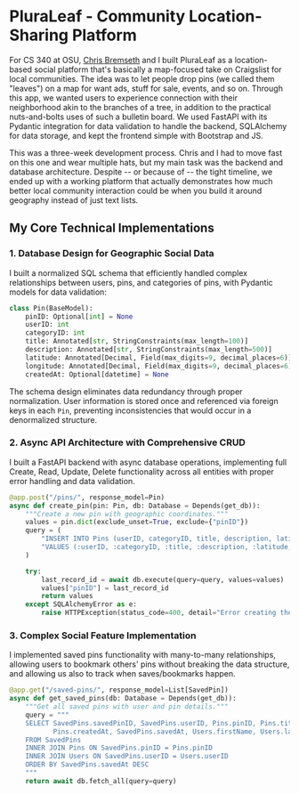 # PluraLeaf - Community Location-Sharing Platform

For CS 340 at OSU, [Chris Bremseth](https://github.com/cbremseth) and I built PluraLeaf as a location-based social platform that's basically a map-focused take on Craigslist for local communities. The idea was to let people drop pins (we called them "leaves") on a map for want ads, stuff for sale, events, and so on. Through this app, we wanted users to experience connection with their neighborhood akin to the branches of a tree, in addition to the practical nuts-and-bolts uses of such a bulletin board. We used FastAPI with its Pydantic integration for data validation to handle the backend, SQLAlchemy for data storage, and kept the frontend simple with Bootstrap and JS.

This was a three-week development process. Chris and I had to move fast on this one and wear multiple hats, but my main task was the backend and database architecture. Despite -- or because of -- the tight timeline, we ended up with a working platform that actually demonstrates how much better local community interaction could be when you build it around geography instead of just text lists.

## My Core Technical Implementations

### 1. **Database Design for Geographic Social Data**

I built a normalized SQL schema that efficiently handled complex relationships between users, pins, and categories of pins, with Pydantic models for data validation:

```python
class Pin(BaseModel):
    pinID: Optional[int] = None
    userID: int
    categoryID: int
    title: Annotated[str, StringConstraints(max_length=100)]
    description: Annotated[str, StringConstraints(max_length=500)]
    latitude: Annotated[Decimal, Field(max_digits=9, decimal_places=6)]
    longitude: Annotated[Decimal, Field(max_digits=9, decimal_places=6)]
    createdAt: Optional[datetime] = None
```

The schema design eliminates data redundancy through proper normalization. User information is stored once and referenced via foreign keys in each `Pin`, preventing inconsistencies that would occur in a denormalized structure.

### 2. **Async API Architecture with Comprehensive CRUD**

I built a FastAPI backend with async database operations, implementing full Create, Read, Update, Delete functionality across all entities with proper error handling and data validation.

```python
@app.post("/pins/", response_model=Pin)
async def create_pin(pin: Pin, db: Database = Depends(get_db)):
    """Create a new pin with geographic coordinates."""
    values = pin.dict(exclude_unset=True, exclude={"pinID"})
    query = (
        "INSERT INTO Pins (userID, categoryID, title, description, latitude, longitude, createdAt) "
        "VALUES (:userID, :categoryID, :title, :description, :latitude, :longitude, NOW())"
    )

    try:
        last_record_id = await db.execute(query=query, values=values)
        values["pinID"] = last_record_id
        return values
    except SQLAlchemyError as e:
        raise HTTPException(status_code=400, detail="Error creating the pin")
```

### 3. **Complex Social Feature Implementation**

I implemented saved pins functionality with many-to-many relationships, allowing users to bookmark others' pins without breaking the data structure, and allowing us also to track when saves/bookmarks happen.

```python
@app.get("/saved-pins/", response_model=List[SavedPin])
async def get_saved_pins(db: Database = Depends(get_db)):
    """Get all saved pins with user and pin details."""
    query = """
    SELECT SavedPins.savedPinID, SavedPins.userID, Pins.pinID, Pins.title,
           Pins.createdAt, SavedPins.savedAt, Users.firstName, Users.lastName
    FROM SavedPins
    INNER JOIN Pins ON SavedPins.pinID = Pins.pinID
    INNER JOIN Users ON SavedPins.userID = Users.userID
    ORDER BY SavedPins.savedAt DESC
    """
    return await db.fetch_all(query=query)
```
